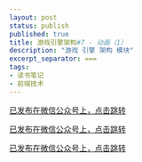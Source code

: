 ```yaml
---
layout: post
status: publish
published: true
title: 游戏引擎架构#7 - 动画（1）
description: "游戏 引擎 架构 模块"
excerpt_separator: ===
tags:
- 读书笔记
- 前端技术
---
```


[已发布在微信公众号上，点击跳转](https://mp.weixin.qq.com/s/YaKTpdBwlKpjhtJcI1E63w)

[已发布在微信公众号上，点击跳转](https://mp.weixin.qq.com/s/YaKTpdBwlKpjhtJcI1E63w)

[已发布在微信公众号上，点击跳转](https://mp.weixin.qq.com/s/YaKTpdBwlKpjhtJcI1E63w)




